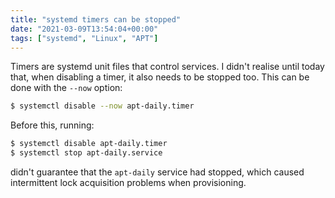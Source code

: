 ```yaml
---
title: "systemd timers can be stopped"
date: "2021-03-09T13:54:04+00:00"
tags: ["systemd", "Linux", "APT"]
---
```


Timers are systemd unit files that control services. I didn't realise until
today that, when disabling a timer, it also needs to be stopped too. This can be
done with the `--now` option:

```bash
$ systemctl disable --now apt-daily.timer
```

Before this, running:

```bash
$ systemctl disable apt-daily.timer
$ systemctl stop apt-daily.service
```

didn't guarantee that the `apt-daily` service had stopped, which caused
intermittent lock acquisition problems when provisioning.

